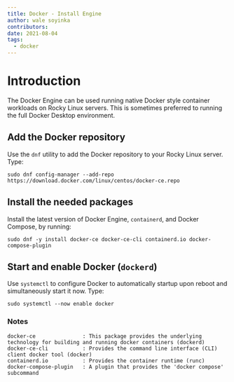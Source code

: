 ```yaml
---
title: Docker - Install Engine
author: wale soyinka
contributors:
date: 2021-08-04
tags:
  - docker
---
```


# Introduction

The Docker Engine can be used running native Docker style container workloads on Rocky Linux servers. This is sometimes preferred to running the full Docker Desktop environment.

## Add the Docker repository

Use the `dnf` utility to add the Docker repository to your Rocky Linux server. Type:

```
sudo dnf config-manager --add-repo https://download.docker.com/linux/centos/docker-ce.repo
```

## Install the needed packages

Install the latest version of Docker Engine, `containerd`, and Docker Compose, by running:

```
sudo dnf -y install docker-ce docker-ce-cli containerd.io docker-compose-plugin
```

## Start and enable Docker (`dockerd`)

Use `systemctl` to configure Docker to automatically startup upon reboot and simultaneously start it now. Type:

```
sudo systemctl --now enable docker
```

### Notes

```
docker-ce               : This package provides the underlying technology for building and running docker containers (dockerd) 
docker-ce-cli           : Provides the command line interface (CLI) client docker tool (docker)
containerd.io           : Provides the container runtime (runc)
docker-compose-plugin   : A plugin that provides the 'docker compose' subcommand 
```
